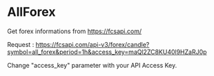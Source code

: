 # AllForex

Get forex informations from https://fcsapi.com/

Request : https://fcsapi.com/api-v3/forex/candle?symbol=all_forex&period=1h&access_key=maQl2ZC8KU40l9HZaRJ0p

Change "access_key" parameter with your API Access Key.
